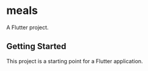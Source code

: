 # meals

A Flutter project.

## Getting Started

This project is a starting point for a Flutter application.
